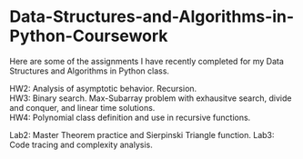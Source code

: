 # Data-Structures-and-Algorithms-in-Python-Coursework

Here are some of the assignments I have recently completed for my Data Structures and Algorithms in Python class. 

HW2: Analysis of asymptotic behavior. Recursion.  
HW3: Binary search. Max-Subarray problem with exhausitve search, divide and conquer, and linear time solutions.  
HW4: Polynomial class definition and use in recursive functions.  

Lab2: Master Theorem practice and Sierpinski Triangle function.
Lab3: Code tracing and complexity analysis.
